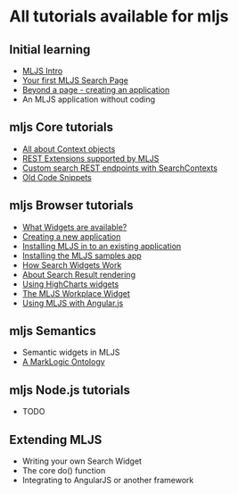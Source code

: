 # All tutorials available for mljs

## Initial learning
<ul>
  <li><a href=tutorial-001-intro.html>MLJS Intro</a></li>
  <li><a href=tutorial-002-intro-firstpage.html>Your first MLJS Search Page</a></li>
  <li><a href=tutorial-014-browser-workplace.html>Beyond a page - creating an application</a></li>
  <li>An MLJS application without coding</li>
</ul>

## mljs Core tutorials
<ul>
  <li><a href=tutorial-050-core-contexts.html>All about Context objects</a></li>
  <li><a href=tutorial-060-rest-ext.html>REST Extensions supported by MLJS</a></li>
  <li><a href=tutorial-051-core-custom-searchcontext-endpoint.html>Custom search REST endpoints with SearchContexts</a></li>
  <li><a href=tutorial-999-samples.html>Old Code Snippets</a></li>
</ul>

## mljs Browser tutorials
<ul>
  <li><a href=tutorial-001-widgets-list.html>What Widgets are available?</a></li>
  <li><a href=tutorial-011-browser-create-app.html>Creating a new application</a></li>
  <li><a href=tutorial-012-browser-install-app.html>Installing MLJS in to an existing application</a></li>
  <li><a href=tutorial-013-browser-samples-app.html>Installing the MLJS samples app</a></li>
  <li><a href=tutorial-002-widgets-search.html>How Search Widgets Work</a></li>
  <li><a href=tutorial-003-widgets-search-render.html>About Search Result rendering</a></li>
  <li><a href=tutorial-004-widgets-highcharts.html>Using HighCharts widgets</a></li>
  <li><a href=tutorial-014-browser-workplace.html>The MLJS Workplace Widget</a></li>
  <li><a href=tutorial-020-angular.html>Using MLJS with Angular.js</a></li>
</ul>

## mljs Semantics
<ul>
  <li>Semantic widgets in MLJS</li>
  <li><a href=tutorial-901-ontology.html>A MarkLogic Ontology</a></li>
</ul>

## mljs Node.js tutorials
<ul>
  <li>TODO</li>
</ul>

## Extending MLJS
<ul>
  <li>Writing your own Search Widget</li>
  <li>The core do() function</li>
  <li>Integrating to AngularJS or another framework</li>
</ul>